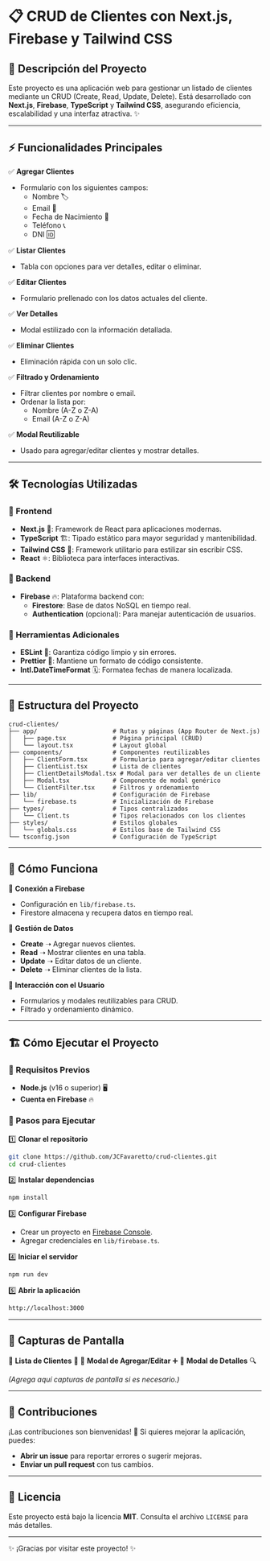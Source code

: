 # 📋 CRUD de Clientes con Next.js, Firebase y Tailwind CSS

## 📝 Descripción del Proyecto

Este proyecto es una aplicación web para gestionar un listado de clientes mediante un CRUD (Create, Read, Update, Delete). Está desarrollado con **Next.js**, **Firebase**, **TypeScript** y **Tailwind CSS**, asegurando eficiencia, escalabilidad y una interfaz atractiva. ✨

---

## ⚡ Funcionalidades Principales

✅ **Agregar Clientes**

- Formulario con los siguientes campos:
  - Nombre 🏷️
  - Email 📧
  - Fecha de Nacimiento 🎂
  - Teléfono 📞
  - DNI 🆔

✅ **Listar Clientes**

- Tabla con opciones para ver detalles, editar o eliminar.

✅ **Editar Clientes**

- Formulario prellenado con los datos actuales del cliente.

✅ **Ver Detalles**

- Modal estilizado con la información detallada.

✅ **Eliminar Clientes**

- Eliminación rápida con un solo clic.

✅ **Filtrado y Ordenamiento**

- Filtrar clientes por nombre o email.
- Ordenar la lista por:
  - Nombre (A-Z o Z-A)
  - Email (A-Z o Z-A)

✅ **Modal Reutilizable**

- Usado para agregar/editar clientes y mostrar detalles.

---

## 🛠️ Tecnologías Utilizadas

### 🔹 Frontend

- **Next.js** 🚀: Framework de React para aplicaciones modernas.
- **TypeScript** 🏗️: Tipado estático para mayor seguridad y mantenibilidad.
- **Tailwind CSS** 🎨: Framework utilitario para estilizar sin escribir CSS.
- **React** ⚛️: Biblioteca para interfaces interactivas.

### 🔹 Backend

- **Firebase** 🔥: Plataforma backend con:
  - **Firestore**: Base de datos NoSQL en tiempo real.
  - **Authentication** (opcional): Para manejar autenticación de usuarios.

### 🔹 Herramientas Adicionales

- **ESLint** 🧹: Garantiza código limpio y sin errores.
- **Prettier** 🎨: Mantiene un formato de código consistente.
- **Intl.DateTimeFormat** 🗓️: Formatea fechas de manera localizada.

---

## 📂 Estructura del Proyecto

```
crud-clientes/
├── app/                     # Rutas y páginas (App Router de Next.js)
│   ├── page.tsx             # Página principal (CRUD)
│   └── layout.tsx           # Layout global
├── components/              # Componentes reutilizables
│   ├── ClientForm.tsx       # Formulario para agregar/editar clientes
│   ├── ClientList.tsx       # Lista de clientes
│   ├── ClientDetailsModal.tsx # Modal para ver detalles de un cliente
│   ├── Modal.tsx            # Componente de modal genérico
│   └── ClientFilter.tsx     # Filtros y ordenamiento
├── lib/                     # Configuración de Firebase
│   └── firebase.ts          # Inicialización de Firebase
├── types/                   # Tipos centralizados
│   └── Client.ts            # Tipos relacionados con los clientes
├── styles/                  # Estilos globales
│   └── globals.css          # Estilos base de Tailwind CSS
└── tsconfig.json            # Configuración de TypeScript
```

---

## 🚀 Cómo Funciona

🔹 **Conexión a Firebase**

- Configuración en `lib/firebase.ts`.
- Firestore almacena y recupera datos en tiempo real.

🔹 **Gestión de Datos**

- **Create** ➝ Agregar nuevos clientes.
- **Read** ➝ Mostrar clientes en una tabla.
- **Update** ➝ Editar datos de un cliente.
- **Delete** ➝ Eliminar clientes de la lista.

🔹 **Interacción con el Usuario**

- Formularios y modales reutilizables para CRUD.
- Filtrado y ordenamiento dinámico.

---

## 🏗️ Cómo Ejecutar el Proyecto

### 📌 Requisitos Previos

- **Node.js** (v16 o superior) 🖥️
- **Cuenta en Firebase** 🔥

### 📌 Pasos para Ejecutar

1️⃣ **Clonar el repositorio**

```bash
git clone https://github.com/JCFavaretto/crud-clientes.git
cd crud-clientes
```

2️⃣ **Instalar dependencias**

```bash
npm install
```

3️⃣ **Configurar Firebase**

- Crear un proyecto en [Firebase Console](https://console.firebase.google.com/).
- Agregar credenciales en `lib/firebase.ts`.

4️⃣ **Iniciar el servidor**

```bash
npm run dev
```

5️⃣ **Abrir la aplicación**

```bash
http://localhost:3000
```

---

## 📸 Capturas de Pantalla

📌 **Lista de Clientes** 📝
📌 **Modal de Agregar/Editar** ➕
📌 **Modal de Detalles** 🔍

_(Agrega aquí capturas de pantalla si es necesario.)_

---

## 🤝 Contribuciones

¡Las contribuciones son bienvenidas! 🎉 Si quieres mejorar la aplicación, puedes:

- **Abrir un issue** para reportar errores o sugerir mejoras.
- **Enviar un pull request** con tus cambios.

---

## 📜 Licencia

Este proyecto está bajo la licencia **MIT**. Consulta el archivo `LICENSE` para más detalles.

---

✨ ¡Gracias por visitar este proyecto! ✨
#